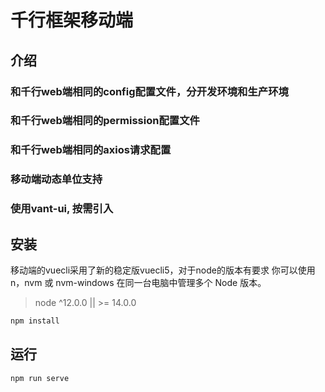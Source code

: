 # 千行框架移动端

## 介绍
### 和千行web端相同的config配置文件，分开发环境和生产环境
### 和千行web端相同的permission配置文件
### 和千行web端相同的axios请求配置
### 移动端动态单位支持
### 使用vant-ui, 按需引入

## 安装
移动端的vuecli采用了新的稳定版vuecli5，对于node的版本有要求
你可以使用 n，nvm 或 nvm-windows 在同一台电脑中管理多个 Node 版本。
> node ^12.0.0 || >= 14.0.0

```bash
npm install
```

## 运行
```bash
npm run serve
```
